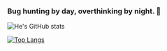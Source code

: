 ### Bug hunting by day, overthinking by night. 🐾

![He's GitHub stats](https://github-readme-stats.vercel.app/api?username=huang-pixel&hide=contribs,prs&theme=rose_pine)  

[![Top Langs](https://github-readme-stats.vercel.app/api/top-langs/?username=huang-pixel&size_weight=0.5&count_weight=0.5&layout=compact&hide_progress=False)](https://github.com/anuraghazra/github-readme-stats)



